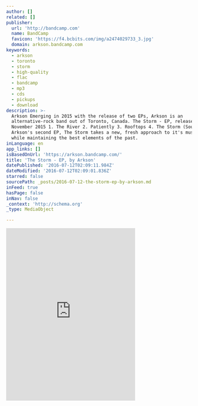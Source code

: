 ```yaml
---
author: []
related: []
publisher:
  url: 'http://bandcamp.com'
  name: BandCamp
  favicon: 'https://f4.bcbits.com/img/a2474029733_3.jpg'
  domain: arkson.bandcamp.com
keywords:
  - arkson
  - toronto
  - storm
  - high-quality
  - flac
  - bandcamp
  - mp3
  - cds
  - pickups
  - download
description: >-
  Arkson Emerging in 2015 with the release of two EPs, Arkson is an
  alternative-rock band out of Toronto, Canada. The Storm - EP, released 30
  November 2015 1. The River 2. Patiently 3. Rooftops 4. The Storm (Soundscape)
  Arkson's second EP, The Storm takes a new, fresh approach to it's music, all
  while maintaining the best elements of the past.
inLanguage: en
app_links: []
isBasedOnUrl: 'https://arkson.bandcamp.com/'
title: 'The Storm - EP, by Arkson'
datePublished: '2016-07-12T02:09:11.984Z'
dateModified: '2016-07-12T02:09:01.836Z'
starred: false
sourcePath: _posts/2016-07-12-the-storm-ep-by-arkson.md
inFeed: true
hasPage: false
inNav: false
_context: 'http://schema.org'
_type: MediaObject

---
```

<iframe src="https://cdn.embedly.com/widgets/media.html?src=https%3A%2F%2Fbandcamp.com%2FEmbeddedPlayer%2Fv%3D2%2Falbum%3D726683779%2Fsize%3Dlarge%2Flinkcol%3D0084B4%2Fnotracklist%3Dtrue%2Ftwittercard%3Dtrue%2F&amp;url=https%3A%2F%2Farkson.bandcamp.com%2F&amp;image=https%3A%2F%2Ff4.bcbits.com%2Fimg%2Fa2474029733_5.jpg&amp;key=b7d04c9b404c499eba89ee7072e1c4f7&amp;type=text%2Fhtml&amp;schema=bandcamp" width="350" height="467" scrolling="no" frameborder="0" allowfullscreen="" style=""></iframe>